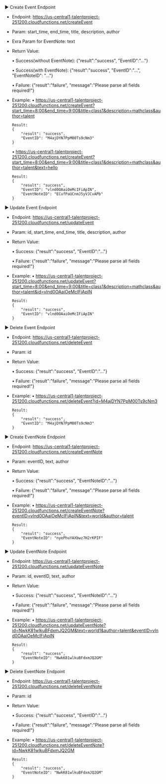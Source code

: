 ▶ Create Event Endpoint
  - Endpoint:  https://us-central1-talentproject-251200.cloudfunctions.net/createEvent
  - Param: start_time, end_time, title, description, author
  - Exra Param for EventNote: text
  - Return Value: 

    • Success(without EventNote): {"result":"success", "EventID":"..."}

    • Success(with EventNote): {"result":"success", "EventID":"...", "EventNoteID": "..."}

    • Failure: {"result":"failure", "message":"Please parse all fields required!"}
    
  - Example: 
    • https://us-central1-talentproject-251200.cloudfunctions.net/createEvent?start_time=8:00&end_time=9:00&title=class1&description=mathclass&author=talent

        Result:
        {
            "result": "success",
            "EventID": "M4ajDYN7PpM00Ts9cNm3"
        }
    • https://us-central1-talentproject-251200.cloudfunctions.net/createEvent?start_time=8:00&end_time=9:00&title=class1&description=mathclass&author=talent&text=hello

        Result:
        {
            "result": "success",
            "EventID": "vlnd0OAaiOeMcIFiApIN",
            "EventNoteID": "ECufPaUCnmJ5yVJCvAPb"
        }

▶ Update Event Endpoint
  - Endpoint:  https://us-central1-talentproject-251200.cloudfunctions.net/updateEvent
  - Param: id, start_time, end_time, title, description, author
  - Return Value: 

    • Success: {"result":"success", "EventID":"..."}

    • Failure: {"result":"failure", "message":"Please parse all fields required!"}

  - Example: 
    • https://us-central1-talentproject-251200.cloudfunctions.net/updateEvent?start_time=8:00&end_time=9:00&title=class1&description=mathclass&author=talent&id=vlnd0OAaiOeMcIFiApIN

        Result:
        {
            "result": "success",
            "EventID": "vlnd0OAaiOeMcIFiApIN"
        }

▶ Delete Event Endpoint
  - Endpoint:  https://us-central1-talentproject-251200.cloudfunctions.net/deleteEvent
  - Param: id
  - Return Value: 

    • Success: {"result":"success", "EventID":"..."}

    • Failure: {"result":"failure", "message":"Please parse all fields required!"}

  - Example: 
    • https://us-central1-talentproject-251200.cloudfunctions.net/deleteEvent?id=M4ajDYN7PpM00Ts9cNm3

        Result:
        {
            "result": "success",
            "EventID": "M4ajDYN7PpM00Ts9cNm3"
        }

▶ Create EventNote Endpoint
  - Endpoint:  https://us-central1-talentproject-251200.cloudfunctions.net/createEventNote
  - Param: eventID, text, author
  - Return Value: 

    • Success: {"result":"success", "EventNoteID":"..."}

    • Failure: {"result":"failure", "message":"Please parse all fields required!"}

  - Example: 
    • https://us-central1-talentproject-251200.cloudfunctions.net/createEventNote?eventID=vlnd0OAaiOeMcIFiApIN&text=world&author=talent

        Result:
        {
            "result": "success",
            "EventNoteID": "nyePhuYAXbwz7H2rKPIF"
        }

▶ Update EventNote Endpoint
  - Endpoint:  https://us-central1-talentproject-251200.cloudfunctions.net/updateEventNote
  - Param: id, eventID, text, author
  - Return Value: 

    • Success: {"result":"success", "EventNoteID":"..."}

    • Failure: {"result":"failure", "message":"Please parse all fields required!"}

  - Example: 
    • https://us-central1-talentproject-251200.cloudfunctions.net/updateEventNote?id=NwkK81wlkuBFdxmJQ2GM&text=world1&author=talent&eventID=vlnd0OAaiOeMcIFiApIN

        Result:
        {
            "result": "success",
            "EventNoteID": "NwkK81wlkuBFdxmJQ2GM"
        }

▶ Delete EventNote Endpoint
  - Endpoint:  https://us-central1-talentproject-251200.cloudfunctions.net/deleteEventNote
  - Param: id
  - Return Value: 

    • Success: {"result":"success", "EventID":"..."}

    • Failure: {"result":"failure", "message":"Please parse all fields required!"}

  - Example: 
    • https://us-central1-talentproject-251200.cloudfunctions.net/deleteEventNote?id=NwkK81wlkuBFdxmJQ2GM

        Result:
        {
            "result": "success",
            "EventNoteID": "NwkK81wlkuBFdxmJQ2GM"
        }
